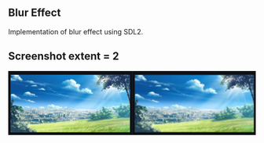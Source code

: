 ## Blur Effect
Implementation of blur effect using SDL2.

## Screenshot extent = 2
![screen](./screen.png)
